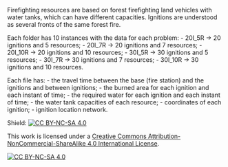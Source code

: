 Firefighting resources are based on forest firefighting land vehicles with water tanks, which can have different capacities.
Ignitions are understood as several fronts of the same forest fire.

Each folder has 10 instances with the data for each problem:
    - 20I_5R -> 20 ignitions and 5 resources;
    - 20I_7R -> 20 ignitions and 7 resources;
    - 20I_10R -> 20 ignitions and 10 resources;
    - 30I_5R -> 30 ignitions and 5 resources;
    - 30I_7R -> 30 ignitions and 7 resources;
    - 30I_10R -> 30 ignitions and 10 resources.

Each file has:
    - the travel time between the base (fire station) and the ignitions and between ignitions;
    - the burned area for each ignition and each instant of time;
    - the required water for each ignition and each instant of time;
    - the water tank capacities of each resource;
    - coordinates of each ignition;
    - ignition location network.
    

Shield: [![CC BY-NC-SA 4.0][cc-by-nc-sa-shield]][cc-by-nc-sa]

This work is licensed under a
[Creative Commons Attribution-NonCommercial-ShareAlike 4.0 International License][cc-by-nc-sa].

[![CC BY-NC-SA 4.0][cc-by-nc-sa-image]][cc-by-nc-sa]

[cc-by-nc-sa]: http://creativecommons.org/licenses/by-nc-sa/4.0/
[cc-by-nc-sa-image]: https://licensebuttons.net/l/by-nc-sa/4.0/88x31.png
[cc-by-nc-sa-shield]: https://img.shields.io/badge/License-CC%20BY--NC--SA%204.0-lightgrey.svg 
